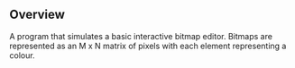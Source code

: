 ## Overview
A program that simulates a basic interactive bitmap editor. Bitmaps are represented as an M x N matrix of pixels with each element representing a colour.
